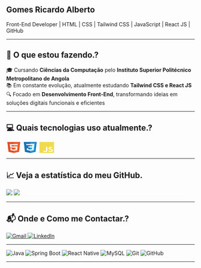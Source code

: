 <h2> Gomes Ricardo Alberto </h2>

<p> Front-End Developer | HTML | CSS | Tailwind CSS | JavaScript | React JS | GitHub </p>

---

## 🚀 O que estou fazendo.?

  🎓 Cursando **Ciências da Computação** pelo **Instituto Superior Politécnico Metropolitano de Angola**  
  📚 Em constante evolução, atualmente estudando **Tailwind CSS e React JS**  
  🔍 Focado em **Desenvolvimento Front-End**, transformando ideias em soluções digitais funcionais e eficientes

---

## 💻 Quais tecnologias uso atualmente.?

<div>
  <img align="center" alt="Gomes-HTML" height="30" width="40" src="https://raw.githubusercontent.com/devicons/devicon/master/icons/html5/html5-original.svg">
  <img align="center" alt="Gomes-CSS" height="30" width="40" src="https://raw.githubusercontent.com/devicons/devicon/master/icons/css3/css3-original.svg">
  <img align="center" alt="Gomes-Js" height="30" width="40" src="https://raw.githubusercontent.com/devicons/devicon/master/icons/javascript/javascript-plain.svg">
</div>

---

## 📈 Veja a estatística do meu GitHub.

<div>
  <img src="https://github-readme-stats.vercel.app/api?username=gomes-alberto&show_icons=true&theme=github_dark" width="350"/>
  <img src="https://github-readme-stats.vercel.app/api/top-langs/?username=gomes-alberto&layout=compact&theme=github_dark" width="350"/>
</div>

---

## 📬 Onde e Como me Contactar.?

<p align="left">
  <a href="mailto:gomesrick25@gmail.com" target="_blank">
    <img src="https://img.shields.io/badge/Gmail-D14836?style=for-the-badge&logo=gmail&logoColor=white" alt="Gmail">
  </a>
  
  <a href="https://www.linkedin.com/in/gomesalberto/" target="_blank">
    <img src="https://img.shields.io/badge/LinkedIn-0A66C2?style=for-the-badge&logo=linkedin&logoColor=white" alt="LinkedIn">
  </a>
</p>

---

![Java](https://img.shields.io/badge/Java-ED8B00?style=for-the-badge&logo=java&logoColor=white)
![Spring Boot](https://img.shields.io/badge/Spring_Boot-6DB33F?style=for-the-badge&logo=spring-boot&logoColor=white)
![React Native](https://img.shields.io/badge/React_Native-61DAFB?style=for-the-badge&logo=react&logoColor=black)
![MySQL](https://img.shields.io/badge/MySQL-005C84?style=for-the-badge&logo=mysql&logoColor=white)
![Git](https://img.shields.io/badge/Git-F05032?style=for-the-badge&logo=git&logoColor=white)
![GitHub](https://img.shields.io/badge/GitHub-181717?style=for-the-badge&logo=github&logoColor=white)

---

